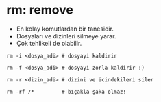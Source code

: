 
# rm: remove

* En kolay komutlardan bir tanesidir.
* Dosyaları ve dizinleri silmeye yarar.
* Çok tehlikeli de olabilir.

```shell
rm -i <dosya_adi> # dosyayi kaldirir

rm -f <dosya_adi> # dosyayi zorla kaldirir :)

rm -r <dizin_adi> # dizini ve icindekileri siler

rm -rf /*         # bıçakla şaka olmaz!
```
